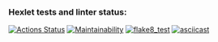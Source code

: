 ### Hexlet tests and linter status:
[![Actions Status](https://github.com/kupaysinovsf/python-project-lvl1/workflows/hexlet-check/badge.svg)](https://github.com/kupaysinovsf/python-project-lvl1/actions)
[![Maintainability](https://api.codeclimate.com/v1/badges/a99a88d28ad37a79dbf6/maintainability)](https://codeclimate.com/github/codeclimate/codeclimate/maintainability)
[![flake8_test](https://github.com/kupaysinovsf/python-project-lvl1/workflows/flake8_test/badge.svg)](https://github.com/kupaysinovsf/python-project-lvl1/actions)
[![asciicast](https://asciinema.org/a/w6C04XQGeIFmjrDBOCdJ36G16.svg)](https://asciinema.org/a/w6C04XQGeIFmjrDBOCdJ36G16)
